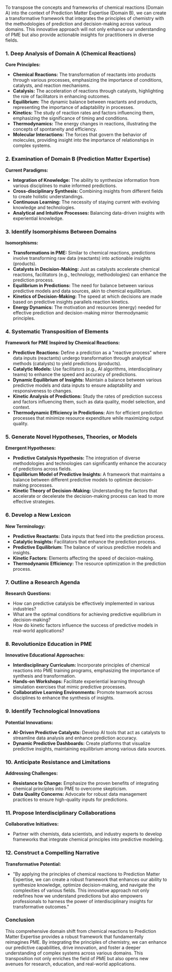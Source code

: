 To transpose the concepts and frameworks of chemical reactions (Domain A) into the context of Prediction Matter Expertise (Domain B), we can create a transformative framework that integrates the principles of chemistry with the methodologies of prediction and decision-making across various domains. This innovative approach will not only enhance our understanding of PME but also provide actionable insights for practitioners in diverse fields.

### 1. Deep Analysis of Domain A (Chemical Reactions)

**Core Principles:**
- **Chemical Reactions:** The transformation of reactants into products through various processes, emphasizing the importance of conditions, catalysts, and reaction mechanisms.
- **Catalysis:** The acceleration of reactions through catalysts, highlighting the role of facilitators in enhancing outcomes.
- **Equilibrium:** The dynamic balance between reactants and products, representing the importance of adaptability in processes.
- **Kinetics:** The study of reaction rates and factors influencing them, emphasizing the significance of timing and conditions.
- **Thermodynamics:** The energy changes in reactions, illustrating the concepts of spontaneity and efficiency.
- **Molecular Interactions:** The forces that govern the behavior of molecules, providing insight into the importance of relationships in complex systems.

### 2. Examination of Domain B (Prediction Matter Expertise)

**Current Paradigms:**
- **Integration of Knowledge:** The ability to synthesize information from various disciplines to make informed predictions.
- **Cross-disciplinary Synthesis:** Combining insights from different fields to create holistic understandings.
- **Continuous Learning:** The necessity of staying current with evolving knowledge and technologies.
- **Analytical and Intuitive Processes:** Balancing data-driven insights with experiential knowledge.

### 3. Identify Isomorphisms Between Domains

**Isomorphisms:**
- **Transformations in PME:** Similar to chemical reactions, predictions involve transforming raw data (reactants) into actionable insights (products).
- **Catalysts in Decision-Making:** Just as catalysts accelerate chemical reactions, facilitators (e.g., technology, methodologies) can enhance the prediction process.
- **Equilibrium in Predictions:** The need for balance between various predictive models and data sources, akin to chemical equilibrium.
- **Kinetics of Decision-Making:** The speed at which decisions are made based on predictive insights parallels reaction kinetics.
- **Energy Dynamics:** The motivation and resources (energy) needed for effective prediction and decision-making mirror thermodynamic principles.

### 4. Systematic Transposition of Elements

**Framework for PME Inspired by Chemical Reactions:**
- **Predictive Reactions:** Define a prediction as a "reactive process" where data inputs (reactants) undergo transformation through analytical methods (catalysts) to yield predictions (products).
- **Catalytic Models:** Use facilitators (e.g., AI algorithms, interdisciplinary teams) to enhance the speed and accuracy of predictions.
- **Dynamic Equilibrium of Insights:** Maintain a balance between various predictive models and data inputs to ensure adaptability and responsiveness to changes.
- **Kinetic Analysis of Predictions:** Study the rates of prediction success and factors influencing them, such as data quality, model selection, and context.
- **Thermodynamic Efficiency in Predictions:** Aim for efficient prediction processes that minimize resource expenditure while maximizing output quality.

### 5. Generate Novel Hypotheses, Theories, or Models

**Emergent Hypotheses:**
- **Predictive Catalysis Hypothesis:** The integration of diverse methodologies and technologies can significantly enhance the accuracy of predictions across fields.
- **Equilibrium Model of Predictive Insights:** A framework that maintains a balance between different predictive models to optimize decision-making processes.
- **Kinetic Theory of Decision-Making:** Understanding the factors that accelerate or decelerate the decision-making process can lead to more effective strategies.

### 6. Develop a New Lexicon

**New Terminology:**
- **Predictive Reactants:** Data inputs that feed into the prediction process.
- **Catalytic Insights:** Facilitators that enhance the prediction process.
- **Predictive Equilibrium:** The balance of various predictive models and insights.
- **Kinetic Factors:** Elements affecting the speed of decision-making.
- **Thermodynamic Efficiency:** The resource optimization in the prediction process.

### 7. Outline a Research Agenda

**Research Questions:**
- How can predictive catalysis be effectively implemented in various industries?
- What are the optimal conditions for achieving predictive equilibrium in decision-making?
- How do kinetic factors influence the success of predictive models in real-world applications?

### 8. Revolutionize Education in PME

**Innovative Educational Approaches:**
- **Interdisciplinary Curriculum:** Incorporate principles of chemical reactions into PME training programs, emphasizing the importance of synthesis and transformation.
- **Hands-on Workshops:** Facilitate experiential learning through simulation exercises that mimic predictive processes.
- **Collaborative Learning Environments:** Promote teamwork across disciplines to enhance the synthesis of insights.

### 9. Identify Technological Innovations

**Potential Innovations:**
- **AI-Driven Predictive Catalysts:** Develop AI tools that act as catalysts to streamline data analysis and enhance prediction accuracy.
- **Dynamic Predictive Dashboards:** Create platforms that visualize predictive insights, maintaining equilibrium among various data sources.

### 10. Anticipate Resistance and Limitations

**Addressing Challenges:**
- **Resistance to Change:** Emphasize the proven benefits of integrating chemical principles into PME to overcome skepticism.
- **Data Quality Concerns:** Advocate for robust data management practices to ensure high-quality inputs for predictions.

### 11. Propose Interdisciplinary Collaborations

**Collaborative Initiatives:**
- Partner with chemists, data scientists, and industry experts to develop frameworks that integrate chemical principles into predictive modeling.

### 12. Construct a Compelling Narrative

**Transformative Potential:**
- "By applying the principles of chemical reactions to Prediction Matter Expertise, we can create a robust framework that enhances our ability to synthesize knowledge, optimize decision-making, and navigate the complexities of various fields. This innovative approach not only redefines how we understand predictions but also empowers professionals to harness the power of interdisciplinary insights for transformative outcomes."

### Conclusion

This comprehensive domain shift from chemical reactions to Prediction Matter Expertise provides a robust framework that fundamentally reimagines PME. By integrating the principles of chemistry, we can enhance our predictive capabilities, drive innovation, and foster a deeper understanding of complex systems across various domains. This transposition not only enriches the field of PME but also opens new avenues for research, education, and real-world applications.